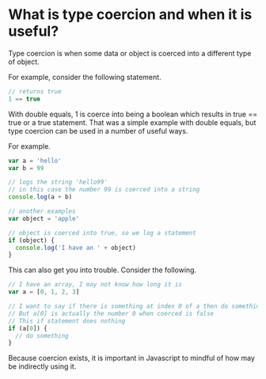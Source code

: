 # What is type coercion and when it is useful?

Type coercion is when some data or object is coerced into a different type of object.

For example, consider the following statement.

```javascript
// returns true
1 == true
```

With double equals, 1 is coerce into being a boolean which results in true == true or a true statement. That was a simple example with double equals, but type coercion can be used in a number of useful ways.

For example.

```javascript
var a = 'hello'
var b = 99

// logs the string 'hello99'
// in this case the number 99 is coerced into a string
console.log(a + b)

// another examples
var object = 'apple'

// object is coerced into true, so we log a statement
if (object) {
  console.log('I have an ' + object)
}
```

This can also get you into trouble. Consider the following.

```javascript
// I have an array, I may not know how long it is
var a = [0, 1, 2, 3]

// I want to say if there is something at index 0 of a then do something
// But a[0] is actually the number 0 when coerced is false
// This if statement does nothing
if (a[0]) {
  // do something
}
```

Because coercion exists, it is important in Javascript to mindful of how may be indirectly using it.
